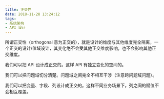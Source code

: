 ```yaml
---
title: 正交性
date: 2018-11-28 13:24:12
tags:
- 系统架构
- API 设计
---
```

所谓正交性（orthogonal 意为正交的），就是设计的维度与其他维度完全隔离，一个正交的设计/值域设计，其变化绝不会受其他正交维度影响，也不会影响其他正交维度。

我们可以把 API 设计成正交的。这样 API 有独立变化的空间的。

我们可以把问题域切分清楚。问题域之间完全不相互干涉（注意跨问题域问题）。

我们可以把变量、字段、列设计成正交的。这样不同业务场景下，列之间的赋值不会相互覆盖。